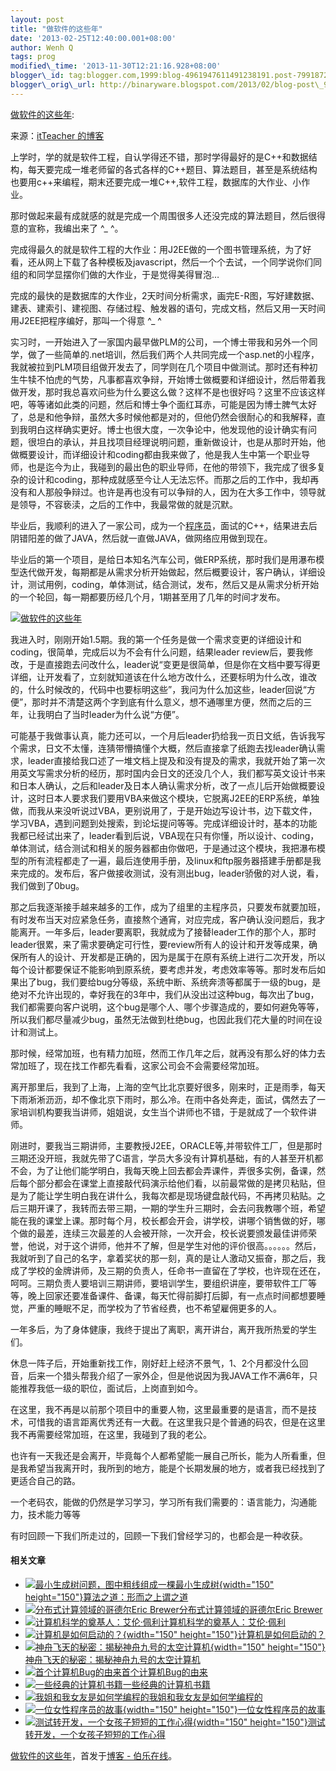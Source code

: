 ```yaml
--- 
layout: post 
title: "做软件的这些年" 
date: '2013-02-25T12:40:00.001+08:00' 
author: Wenh Q
tags: prog
modified\_time: '2013-11-30T12:21:16.928+08:00' 
blogger\_id: tag:blogger.com,1999:blog-4961947611491238191.post-7991872106839976483
blogger\_orig\_url: http://binaryware.blogspot.com/2013/02/blog-post\_9642.html
---
```

[做软件的这些年](http://blog.jobbole.com/33926/?utm_source=rss&utm_medium=rss&utm_campaign=%25e5%2581%259a%25e8%25bd%25af%25e4%25bb%25b6%25e7%259a%2584%25e8%25bf%2599%25e4%25ba%259b%25e5%25b9%25b4):

来源：[itTeacher
的博客](http://www.cnblogs.com/itTeacher/archive/2013/02/19/2917332.html)

上学时，学的就是软件工程，自认学得还不错，那时学得最好的是C++和数据结构，每天要完成一堆老师留的各式各样的C++题目、算法题目，甚至是系统结构也要用c++来编程，期末还要完成一堆C++,软件工程，数据库的大作业、小作业。

那时做起来最有成就感的就是完成一个周围很多人还没完成的算法题目，然后很得意的宣称，我编出来了
^\_
^。

完成得最久的就是软件工程的大作业：用J2EE做的一个图书管理系统，为了好看，还从网上下载了各种模板及javascript，然后一个个去试，一个同学说你们同组的和同学显摆你们做的大作业，于是觉得美得冒泡…

完成的最快的是数据库的大作业，2天时间分析需求，画完E-R图，写好建数据、建表、建索引、建视图、存储过程、触发器的语句，完成文档，然后又用一天时间用J2EE把程序编好，那叫一个得意
^\_
^

实习时，一开始进入了一家国内最早做PLM的公司，一个博士带我和另外一个同学，做了一些简单的.net培训，然后我们两个人共同完成一个asp.net的小程序，我就被拉到PLM项目组做开发去了，同学则在几个项目中做测试。那时还有种初生牛犊不怕虎的气势，凡事都喜欢争辩，开始博士做概要和详细设计，然后带着我做开发，那时我总喜欢问些为什么要这么做？这样不是也很好吗？这里不应该这样吧，等等诸如此类的问题，然后和博士争个面红耳赤，可能是因为博士脾气太好了，总是和他争辩，虽然大多时候他都是对的，但他仍然会很耐心的和我解释，直到我明白这样确实更好。博士也很大度，一次争论中，他发现他的设计确实有问题，很坦白的承认，并且找项目经理说明问题，重新做设计，也是从那时开始，他做概要设计，而详细设计和coding都由我来做了，他是我人生中第一个职业导师，也是迄今为止，我碰到的最出色的职业导师，在他的带领下，我完成了很多复杂的设计和coding，那种成就感至今让人无法忘怀。而那之后的工作中，我却再没有和人那般争辩过。也许是再也没有可以争辩的人，因为在大多工作中，领导就是领导，不容亵渎，之后的工作中，我最常做的就是沉默。

毕业后，我顺利的进入了一家公司，成为一个[程序员](http://blog.jobbole.com/821/ "程序员的本质")，面试的C++，结果进去后阴错阳差的做了JAVA，然后就一直做JAVA，做网络应用做到现在。

毕业后的第一个项目，是给日本知名汽车公司，做ERP系统，那时我们是用瀑布模型迭代做开发，每期都是从需求分析开始做起，然后概要设计，客户确认，详细设计，测试用例，coding，单体测试，结合测试，发布，然后又是从需求分析开始的一个轮回，每一期都要历经几个月，1期甚至用了几年的时间才发布。

[![做软件的这些年](http://blog.jobbole.com/wp-content/uploads/2012/03/career.jpg "做软件的这些年")](http://blog.jobbole.com/wp-content/uploads/2012/03/career.jpg "做软件的这些年")

我进入时，刚刚开始1.5期。我的第一个任务是做一个需求变更的详细设计和coding，很简单，完成后以为不会有什么问题，结果leader
review后，要我修改，于是直接跑去问改什么，leader说“变更是很简单，但是你在文档中要写得更详细，让开发看了，立刻就知道该在什么地方改什么，还要标明为什么改，谁改的，什么时候改的，代码中也要标明这些”，我问为什么加这些，leader回说“方便”，那时并不清楚这两个字到底有什么意义，想不通哪里方便，然而之后的三年，让我明白了当时leader为什么说“方便”。

可能基于我做事认真，能力还可以，一个月后leader扔给我一页日文纸，告诉我写个需求，日文不太懂，连猜带懵搞懂个大概，然后直接拿了纸跑去找leader确认需求，leader直接给我口述了一堆文档上提及和没有提及的需求，我就开始了第一次用英文写需求分析的经历，那时国内会日文的还没几个人，我们都写英文设计书来和日本人确认，之后和leader及日本人确认需求分析，改了一点儿后开始做概要设计，这时日本人要求我们要用VBA来做这个模块，它脱离J2EE的ERP系统，单独做，而我从来没听说过VBA，更别说用了，于是开始边写设计书，边下载文件，学习VBA，遇到问题到处搜索，到论坛提问等等。完成详细设计时，基本的功能我都已经试出来了，leader看到后说，VBA现在只有你懂，所以设计、coding，单体测试，结合测试和相关的服务器都由你做吧，于是通过这个模块，我把瀑布模型的所有流程都走了一遍，最后连使用手册，及linux和ftp服务器搭建手册都是我来完成的。发布后，客户做接收测试，没有测出bug，leader骄傲的对人说，看，我们做到了0bug。

那之后我逐渐接手越来越多的工作，成为了组里的主程序员，只要发布就要加班，有时发布当天对应紧急任务，直接熬个通宵，对应完成，客户确认没问题后，我才能离开。一年多后，leader要离职，我就成为了接替leader工作的那个人，那时leader很累，来了需求要确定可行性，要review所有人的设计和开发等成果，确保所有人的设计、开发都是正确的，因为是属于在原有系统上进行二次开发，所以每个设计都要保证不能影响到原系统，要考虑并发，考虑效率等等。那时发布后如果出了bug，我们要给bug分等级，系统中断、系统奔溃等都属于一级的bug，是绝对不允许出现的，幸好我在的3年中，我们从没出过这种bug，每次出了bug，我们都需要向客户说明，这个bug是哪个人、哪个步骤造成的，要如何避免等等，所以我们都尽量减少bug，虽然无法做到杜绝bug，也因此我们花大量的时间在设计和测试上。

那时候，经常加班，也有精力加班，然而工作几年之后，就再没有那么好的体力去常加班了，现在找工作都先看看，这家公司会不会需要经常加班。

离开那里后，我到了上海，上海的空气比北京要好很多，刚来时，正是雨季，每天下雨淅淅沥沥，却不像北京下雨时，那么冷。在雨中各处奔走，面试，偶然去了一家培训机构要我当讲师，姐姐说，女生当个讲师也不错，于是就成了一个软件讲师。

刚进时，要我当三期讲师，主要教授J2EE，ORACLE等,并带软件工厂，但是那时三期还没开班，我就先带了C语言，学员大多没有计算机基础，有的人甚至开机都不会，为了让他们能学明白，我每天晚上回去都会弄课件，弄很多实例，备课，然后每个部分都会在课堂上直接敲代码演示给他们看，以前最常做的是拷贝粘贴，但是为了能让学生明白我在讲什么，我每次都是现场键盘敲代码，不再拷贝粘贴。之后三期开课了，我转而去带三期，一期的学生升三期时，会去问我教哪个班，希望能在我的课堂上课。那时每个月，校长都会开会，讲学校，讲哪个销售做的好，哪个做的最差，连续三次最差的人会被开除，一次开会，校长说要颁发最佳讲师荣誉，他说，对于这个讲师，他并不了解，但是学生对他的评价很高。。。。。。然后，我就听到了自己的名字，拿着奖状的那一刻，真的是让人激动又振奋，那之后，我成了学校的金牌讲师，及三期的负责人，任命书一直留在了学校，也许现在还在，呵呵。三期负责人要培训三期讲师，要培训学生，要组织讲座，要带软件工厂等等，晚上回家还要准备课件、备课，每天忙得前脚打后脚，有一点点时间都想要睡觉，严重的睡眠不足，而学校为了节省经费，也不希望雇佣更多的人。

一年多后，为了身体健康，我终于提出了离职，离开讲台，离开我所热爱的学生们。

休息一阵子后，开始重新找工作，刚好赶上经济不景气，1、2个月都没什么回音，后来一个猎头帮我介绍了一家外企，但是他说因为我JAVA工作不满6年，只能推荐我低一级的职位，面试后，上岗直到如今。

在这里，我不再是以前那个项目中的重要人物，这里最重要的是语言，而不是技术，可惜我的语言距离优秀还有一大截。在这里我只是个普通的码农，但是在这里我不再需要经常加班，在这里，我碰到了我的老公。

也许有一天我还是会离开，毕竟每个人都希望能一展自己所长，能为人所看重，但是我希望当我离开时，我所到的地方，能是个长期发展的地方，或者我已经找到了更适合自己的路。

一个老码农，能做的仍然是学习学习，学习所有我们需要的：语言能力，沟通能力，技术能力等等

有时回顾一下我们所走过的，回顾一下我们曾经学习的，也都会是一种收获。


#### 相关文章

-   [![最小生成树问题，图中粗线组成一棵最小生成树](http://blog.jobbole.com/wp-content/uploads/2011/10/1.-minimal-spanning-tree-150x150.jpg){width="150"
    height="150"}](http://blog.jobbole.com/1575/)[算法之道：形而之上谓之道](http://blog.jobbole.com/1575/)
-   [![分布式计算领域的哥德尔Eric
    Brewer](http://blog.jobbole.com/wp-content/plugins/wordpress-23-related-posts-plugin/static/thumbs/5.jpg)](http://blog.jobbole.com/1206/)[分布式计算领域的哥德尔Eric
    Brewer](http://blog.jobbole.com/1206/)
-   [![计算机科学的奠基人：艾伦·佩利](http://blog.jobbole.com/wp-content/plugins/wordpress-23-related-posts-plugin/static/thumbs/20.jpg)](http://blog.jobbole.com/1238/)[计算机科学的奠基人：艾伦·佩利](http://blog.jobbole.com/1238/)
-   [![计算机是如何启动的？](http://blog.jobbole.com/wp-content/uploads/2013/02/how-pc-boots-up-01-150x150.jpg){width="150"
    height="150"}](http://blog.jobbole.com/33224/)[计算机是如何启动的？](http://blog.jobbole.com/33224/)
-   [![神舟飞天的秘密：揭秘神舟九号的太空计算机](http://blog.jobbole.com/wp-content/uploads/2012/07/W020120615792815464338-150x150.jpg){width="150"
    height="150"}](http://blog.jobbole.com/23274/)[神舟飞天的秘密：揭秘神舟九号的太空计算机](http://blog.jobbole.com/23274/)
-   [![首个计算机Bug的由来](http://blog.jobbole.com/wp-content/plugins/wordpress-23-related-posts-plugin/static/thumbs/17.jpg)](http://blog.jobbole.com/1408/)[首个计算机Bug的由来](http://blog.jobbole.com/1408/)
-   [![一些经典的计算机书籍](http://blog.jobbole.com/wp-content/uploads/2011/11/book-logo.jpg)](http://blog.jobbole.com/1383/)[一些经典的计算机书籍](http://blog.jobbole.com/1383/)
-   [![我姐和我女友是如何学编程的](http://blog.jobbole.com/wp-content/plugins/wordpress-23-related-posts-plugin/static/thumbs/16.jpg)](http://blog.jobbole.com/28117/)[我姐和我女友是如何学编程的](http://blog.jobbole.com/28117/)
-   [![一位女性程序员的故事](http://blog.jobbole.com/wp-content/uploads/2012/03/20120331_081206_1-150x150.jpg){width="150"
    height="150"}](http://blog.jobbole.com/16484/)[一位女性程序员的故事](http://blog.jobbole.com/16484/)
-   [![测试转开发，一个女孩子短短的工作心得](http://blog.jobbole.com/wp-content/uploads/2012/05/Test-switch-to-development-a-girl-a-short-period-of-work-experience-150x150.jpg){width="150"
    height="150"}](http://blog.jobbole.com/19692/)[测试转开发，一个女孩子短短的工作心得](http://blog.jobbole.com/19692/)

[做软件的这些年](http://blog.jobbole.com/33926/)，首发于[博客 -
伯乐在线](http://blog.jobbole.com/)。
